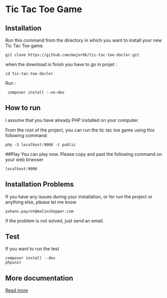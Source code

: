 # Tic Tac Toe Game

## Installation

Run this command from the directory in which you want to install your new Tic Tac Toe game.

    git clone https://github.com/major66/tic-tac-toe-docler.git
when the download is finish you have to go in projet :

    cd tic-tac-toe-docler

Run :

     composer install --no-dev

## How to run
I assume that you have already PHP installed on your computer.

From the root of the project, you can run the tic tac toe game using this following command:

    php -S localhost:9000 -t public

##Play
You can play now. Please copy and past the following command on your web brwoser

    localhost:9000

## Installation Problems
If you have any issues during your installation, or for run the project or anything else, please let me know

    yohann.payrot@malinshopper.com

if the problem is not solved, just send an email.

## Test

If you want to run the test

    composer install --dev
    phpunit

## More documentation

[Read more](https://github.com/major66/tic-tac-toe-docler/tree/master/documentation)
